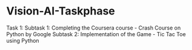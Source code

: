 # Vision-AI-Taskphase
Task 1:
Subtask 1: Completing the Coursera course - Crash Course on Python by Google
Subtask 2: Implementation of the Game - Tic Tac Toe using Python 
